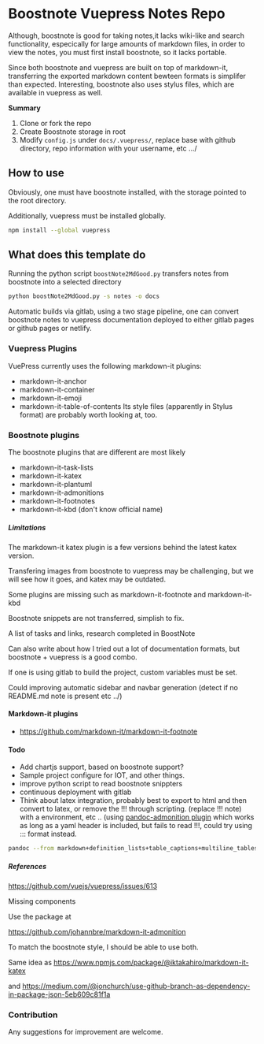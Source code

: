 # Boostnote Vuepress Notes Repo

Although, boostnote is good for taking notes,it lacks wiki-like and search functionality, especically for large amounts of markdown files, in order to view the notes, you must first install boostnote, so it lacks portable.

Since both boostnote and vuepress are built on top of markdown-it, transferring the exported markdown content bewteen formats is simplifer than expected. Interesting, boostnote also uses stylus files, which are available in vuepress as well.

**Summary**

1. Clone or fork the repo
2. Create Boostnote storage in root
3. Modify `config.js` under `docs/.vuepress/`, replace base with github directory, repo information with your username, etc .../

## How to use 

Obviously, one must have boostnote installed, with the storage pointed to the root directory.

Additionally, vuepress must be installed globally.

```sh
npm install --global vuepress 
```

## What does this template do

Running the python script `boostNote2MdGood.py` transfers notes from boostnote into a selected directory

```sh
python boostNote2MdGood.py -s notes -o docs
```

Automatic builds via gitlab, using a two stage pipeline, one can convert boostnote notes to vuepress documentation deployed to either gitlab pages or github pages or netlify.

### Vuepress Plugins 
VuePress currently uses the following markdown-it plugins:

- markdown-it-anchor
- markdown-it-container
- markdown-it-emoji
- markdown-it-table-of-contents
Its style files (apparently in Stylus format) are probably worth looking at, too.

### Boostnote plugins
The boostnote plugins that are different are most likely
- markdown-it-task-lists
- markdown-it-katex
- markdown-it-plantuml
- markdown-it-admonitions
- markdown-it-footnotes
- markdown-it-kbd (don't know official name)

##### Limitations
The markdown-it katex plugin is a few versions behind the latest katex version.

Transfering images from boostnote to vuepress may be challenging, but we will see how it goes, and katex may be outdated.

Some plugins are missing such as markdown-it-footnote and markdown-it-kbd

Boostnote snippets are not transferred, simplish to fix.

A list of tasks and links, research completed in BoostNote

Can also write about how I tried out a lot of documentation formats, but boostnote + vuepress is a good combo.

If one is using gitlab to build the project, custom variables must be set.

Could improving automatic sidebar and navbar generation (detect if no README.md note is present etc ../)
#### Markdown-it plugins

* https://github.com/markdown-it/markdown-it-footnote

#### Todo

* Add chartjs support, based on boostnote support?
* Sample project configure for IOT, and other things.
* improve python script to read boostnote snippters
* continuous deployment with gitlab
* Think about latex integration, probably best to export to html and then convert to latex, or remove the !!! through scripting. (replace !!! note) with a environment, etc .. (using [pandoc-admonition plugin](https://github.com/chdemko/pandoc-latex-admonition/wiki) which works as long as a yaml header is included, but fails to read !!!, could try using ::: format instead.


```sh
pandoc --from markdown+definition_lists+table_captions+multiline_tables+grid_tables+pipe_tables+pandoc_title_block --filter=pandoc-latex-admonition test.md --to latex -o testing56.tex
```
##### References 

https://github.com/vuejs/vuepress/issues/613

Missing components

Use the package at 

https://github.com/johannbre/markdown-it-admonition

To match the boostnote style, I should be able to use both.

Same idea as https://www.npmjs.com/package/@iktakahiro/markdown-it-katex

and https://medium.com/@jonchurch/use-github-branch-as-dependency-in-package-json-5eb609c81f1a


### Contribution

Any suggestions for improvement are welcome.